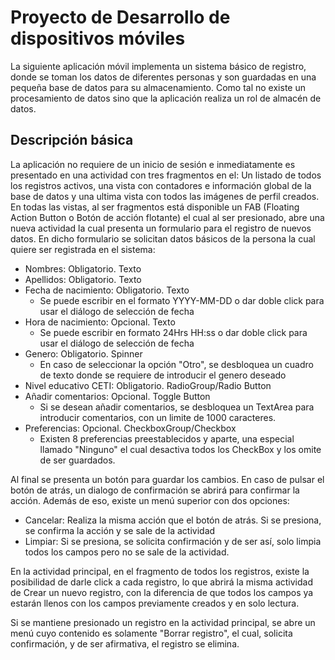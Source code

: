 # Proyecto de Desarrollo de dispositivos móviles

La siguiente aplicación móvil implementa un sistema básico de registro, donde se toman los datos de diferentes personas
y son guardadas en una pequeña base de datos para su almacenamiento. Como tal no existe un procesamiento de datos sino
que la aplicación realiza un rol de almacén de datos.

## Descripción básica

La aplicación no requiere de un inicio de sesión e inmediatamente es presentado en una actividad con tres fragmentos en
el: Un listado de todos los registros activos, una vista con contadores e información global de la base de datos y una
ultima vista con todos las imágenes de perfil creados.
En todas las vistas, al ser fragmentos está disponible un FAB (Floating Action Button o Botón de acción flotante) el
cual al ser presionado, abre una nueva actividad la cual presenta un formulario para el registro de nuevos datos.
En dicho formulario se solicitan datos básicos de la persona la cual quiere ser registrada en el sistema:

- Nombres: Obligatorio. Texto
- Apellidos: Obligatorio. Texto
- Fecha de nacimiento: Obligatorio. Texto
  - Se puede escribir en el formato YYYY-MM-DD o dar doble click para usar el diálogo de selección de fecha
- Hora de nacimiento: Opcional. Texto
  - Se puede escribir en formato 24Hrs HH:ss o dar doble click para usar el diálogo de selección de fecha
- Genero: Obligatorio. Spinner
  - En caso de seleccionar la opción "Otro", se desbloquea un cuadro de texto donde se requiere de introducir el genero deseado
- Nivel educativo CETI: Obligatorio. RadioGroup/Radio Button
- Añadir comentarios: Opcional. Toggle Button
  - Si se desean añadir comentarios, se desbloquea un TextArea para introducir comentarios, con un limite de 1000 caracteres.
- Preferencias: Opcional. CheckboxGroup/Checkbox
  - Existen 8 preferencias preestablecidos y aparte, una especial llamado "Ninguno" el cual desactiva todos los CheckBox y los omite de ser guardados.

Al final se presenta un botón para guardar los cambios. En caso de pulsar el botón de atrás, un dialogo de confirmación se abrirá para confirmar la acción. Además de eso, existe un menú superior con dos opciones:

- Cancelar: Realiza la misma acción que el botón de atrás. Si se presiona, se confirma la acción y se sale de la actividad
- Limpiar: Si se presiona, se solicita confirmación y de ser así, solo limpia todos los campos pero no se sale de la actividad.

En la actividad principal, en el fragmento de todos los registros, existe la posibilidad de darle click a cada registro, lo que abrirá la misma actividad de Crear un nuevo registro, con la diferencia de que todos los campos ya estarán llenos con los campos previamente creados y en solo lectura.

Si se mantiene presionado un registro en la actividad principal, se abre un menú cuyo contenido es solamente "Borrar registro", el cual, solicita confirmación, y de ser afirmativa, el registro se elimina.
